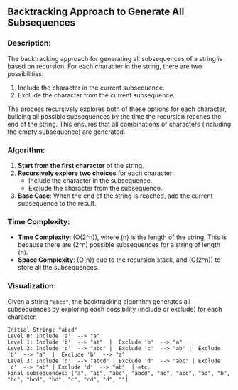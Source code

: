 ## Backtracking Approach to Generate All Subsequences

### Description:
The backtracking approach for generating all subsequences of a string is based on recursion. For each character in the string, there are two possibilities:
1. Include the character in the current subsequence.
2. Exclude the character from the current subsequence.

The process recursively explores both of these options for each character, building all possible subsequences by the time the recursion reaches the end of the string. This ensures that all combinations of characters (including the empty subsequence) are generated.

### Algorithm:
1. **Start from the first character** of the string.
2. **Recursively explore two choices** for each character:
   - Include the character in the subsequence.
   - Exclude the character from the subsequence.
3. **Base Case**: When the end of the string is reached, add the current subsequence to the result.

### Time Complexity:
- **Time Complexity**: \(O(2^n)\), where \(n\) is the length of the string. This is because there are \(2^n\) possible subsequences for a string of length \(n\).
- **Space Complexity**: \(O(n)\) due to the recursion stack, and \(O(2^n)\) to store all the subsequences.

### Visualization:
Given a string `"abcd"`, the backtracking algorithm generates all subsequences by exploring each possibility (include or exclude) for each character.

```plaintext
Initial String: "abcd"
Level 0: Include 'a'  --> "a"
Level 1: Include 'b'  --> "ab"  |  Exclude 'b'  --> "a"
Level 2: Include 'c'  --> "abc" |  Exclude 'c'  --> "ab" |  Exclude 'b'  --> "a"  |  Exclude 'b'  --> "a"
Level 3: Include 'd'  --> "abcd" | Exclude 'd'  --> "abc" | Exclude 'c'  --> "ab" | Exclude 'd'  --> "ab"  | etc.
Final subsequences: ["a", "ab", "abc", "abcd", "ac", "acd", "ad", "b", "bc", "bcd", "bd", "c", "cd", "d", ""]